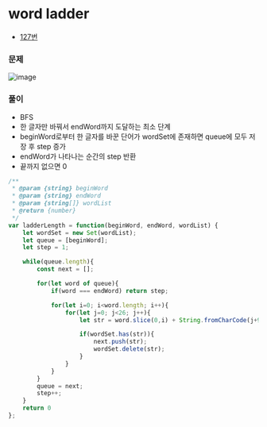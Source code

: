 # word ladder
 - [127번](https://leetcode.com/problems/word-ladder/)


### 문제
  ![image](https://user-images.githubusercontent.com/62092665/156127988-0df5398a-1f7d-4779-8241-5050880429da.png)


### 풀이
  - BFS
  - 한 글자만 바꿔서 endWord까지 도달하는 최소 단계
  - beginWord로부터 한 글자를 바꾼 단어가 wordSet에 존재하면 queue에 모두 저장 후 step 증가
  - endWord가 나타나는 순간의 step 반환
  - 끝까지 없으면 0

  ```javascript
  /**
   * @param {string} beginWord
   * @param {string} endWord
   * @param {string[]} wordList
   * @return {number}
   */
  var ladderLength = function(beginWord, endWord, wordList) {
      let wordSet = new Set(wordList);
      let queue = [beginWord];
      let step = 1;

      while(queue.length){
          const next = [];

          for(let word of queue){
              if(word === endWord) return step;

              for(let i=0; i<word.length; i++){
                  for(let j=0; j<26; j++){
                      let str = word.slice(0,i) + String.fromCharCode(j+97) + word.slice(i+1);

                      if(wordSet.has(str)){
                          next.push(str);
                          wordSet.delete(str);
                      }
                  }
              }
          }
          queue = next;
          step++;
      }
      return 0
  };
  ```